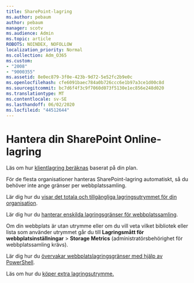 ```yaml
---
title: SharePoint-lagring
ms.author: pebaum
author: pebaum
manager: scotv
ms.audience: Admin
ms.topic: article
ROBOTS: NOINDEX, NOFOLLOW
localization_priority: Normal
ms.collection: Adm_O365
ms.custom:
- "2008"
- "9000355"
ms.assetid: 8e0ec879-3f0e-423b-9d72-5e52fc2b9e0c
ms.openlocfilehash: cfe6091baec784a0b726ccc6e1b97a3ce1d00c8d
ms.sourcegitcommit: bc7d6f4f3c9f7060d073f5130e1ec856e248d020
ms.translationtype: MT
ms.contentlocale: sv-SE
ms.lasthandoff: 06/02/2020
ms.locfileid: "44512644"
---
```

# <a name="manage-your-sharepoint-online-storage"></a>Hantera din SharePoint Online-lagring

Läs om hur [klientlagring beräknas](https://docs.microsoft.com/office365/servicedescriptions/sharepoint-online-service-description/sharepoint-online-limits?redirectedfrom=MSDN#limits-by-plan) baserat på din plan.

För de flesta organisationer hanteras SharePoint-lagring automatiskt, så du behöver inte ange gränser per webbplatssamling.

Lär dig hur du [visar det totala och tillgängliga lagringsutrymmet för din organisation](https://docs.microsoft.com/sharepoint/manage-site-collection-storage-limits).

Lär dig hur du [hanterar enskilda lagringsgränser för webbplatssamling](https://docs.microsoft.com/sharepoint/manage-site-collection-storage-limits#manage-individual-site-storage-limits).

Om din webbplats är utan utrymme eller om du vill veta vilket bibliotek eller lista som använder utrymmet går du till **Lagringsmått för webbplatsinställningar**  >  **Storage Metrics** (administratörsbehörighet för webbplatssamling krävs).

Lär dig hur du [övervakar webbplatslagringsgränser med hjälp av PowerShell](https://docs.microsoft.com/sharepoint/manage-site-collection-storage-limits#monitor-site-storage-limits-by-using-powershell).

Läs om hur du [köper extra lagringsutrymme.](https://docs.microsoft.com/microsoft-365/commerce/add-storage-space) 
  
